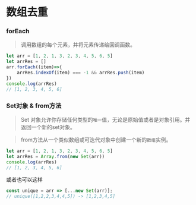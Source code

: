 # 数组去重

### forEach

> 调用数组的每个元素，并将元素传递给回调函数。

```js
let arr = [1, 2, 1, 3, 2, 3, 4, 5, 6, 5]
let arrRes = []
arr.forEach((item)=>{
    arrRes.indexOf(item) === -1 && arrRes.push(item)
})
console.log(arrRes)
// [1, 2, 3, 4, 5, 6]
```

### Set对象 & from方法

> Set 对象允许你存储任何类型的`唯一`值，无论是原始值或者是对象引用。并返回一个新的set对象。

> from方法从一个类似数组或可迭代对象中创建一个新的`数组`实例。

```js
let arr = [1, 2, 1, 3, 2, 3, 4, 5, 6, 5]
let arrRes = Array.from(new Set(arr))
console.log(arrRes)
// [1, 2, 3, 4, 5, 6]
```

或者也可以这样

```js
const unique = arr => [...new Set(arr)];
// unique([1,2,2,3,4,4,5]) -> [1,2,3,4,5]
```

